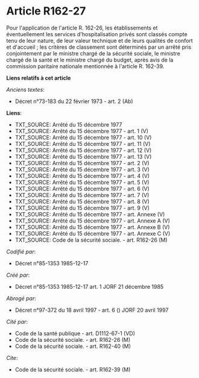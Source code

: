 # Article R162-27

Pour l'application de l'article R. 162-26, les établissements et éventuellement les services d'hospitalisation privés sont
classés compte tenu de leur nature, de leur valeur technique et de leurs qualités de confort et d'accueil ; les critères de
classement sont déterminés par un arrêté pris conjointement par le ministre chargé de la sécurité sociale, le ministre chargé
de la santé et le ministre chargé du budget, après avis de la commission paritaire nationale mentionnée à l'article R.
162-39.

**Liens relatifs à cet article**

_Anciens textes_:

  - Décret n°73-183 du 22 février 1973 - art. 2 (Ab)

**Liens**:

  - TXT_SOURCE: Arrêté du 15 décembre 1977
  - TXT_SOURCE: Arrêté du 15 décembre 1977 - art. 1 (V)
  - TXT_SOURCE: Arrêté du 15 décembre 1977 - art. 10 (V)
  - TXT_SOURCE: Arrêté du 15 décembre 1977 - art. 11 (V)
  - TXT_SOURCE: Arrêté du 15 décembre 1977 - art. 12 (V)
  - TXT_SOURCE: Arrêté du 15 décembre 1977 - art. 13 (V)
  - TXT_SOURCE: Arrêté du 15 décembre 1977 - art. 2 (V)
  - TXT_SOURCE: Arrêté du 15 décembre 1977 - art. 3 (V)
  - TXT_SOURCE: Arrêté du 15 décembre 1977 - art. 4 (V)
  - TXT_SOURCE: Arrêté du 15 décembre 1977 - art. 5 (V)
  - TXT_SOURCE: Arrêté du 15 décembre 1977 - art. 6 (V)
  - TXT_SOURCE: Arrêté du 15 décembre 1977 - art. 7 (V)
  - TXT_SOURCE: Arrêté du 15 décembre 1977 - art. 8 (V)
  - TXT_SOURCE: Arrêté du 15 décembre 1977 - art. 9 (V)
  - TXT_SOURCE: Arrêté du 15 décembre 1977 - art. Annexe (V)
  - TXT_SOURCE: Arrêté du 15 décembre 1977 - art. Annexe A (V)
  - TXT_SOURCE: Arrêté du 15 décembre 1977 - art. Annexe B (V)
  - TXT_SOURCE: Arrêté du 15 décembre 1977 - art. Annexe C (V)
  - TXT_SOURCE: Code de la sécurité sociale. - art. R162-26 (M)

_Codifié par_:

  - Décret n°85-1353 1985-12-17

_Créé par_:

  - Décret n°85-1353 1985-12-17 art. 1 JORF 21 décembre 1985

_Abrogé par_:

  - Décret n°97-372 du 18 avril 1997 - art. 6 () JORF 20 avril 1997

_Cité par_:

  - Code de la santé publique - art. D1112-67-1 (VD)
  - Code de la sécurité sociale. - art. R162-26 (M)
  - Code de la sécurité sociale. - art. R162-40 (M)

_Cite_:

  - Code de la sécurité sociale. - art. R162-39 (M)
